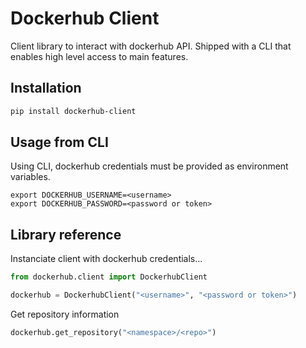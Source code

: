 # Dockerhub Client

Client library to interact with dockerhub API. Shipped with a CLI that enables high level access to main features.

## Installation

```bash
pip install dockerhub-client
```

## Usage from CLI

Using CLI, dockerhub credentials must be provided as environment variables.

```
export DOCKERHUB_USERNAME=<username>
export DOCKERHUB_PASSWORD=<password or token>
```

## Library reference

Instanciate client with dockerhub credentials...

```python
from dockerhub.client import DockerhubClient

dockerhub = DockerhubClient("<username>", "<password or token>")
```

Get repository information

```python
dockerhub.get_repository("<namespace>/<repo>")
```
